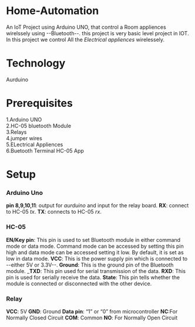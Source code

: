 # Home-Automation
An IoT Project using Arduino UNO, that control a Room appliences wirelssely using --Bluetooth--.
this project is very basic level project in IOT.
In this project we control All the *Electrical appliences* wirelessely.

# Technology
 Aurduino
 
# Prerequisites
  1.Arduino UNO</br>
  2.HC-05 bluetooth Module</br>
  3.Relays</br>
  4.jumper wires</br>
  5.ELectrical Appliences </br>
  6.Buetooth Terminal HC-05 App</br>
  
 # Setup
 ### Arduino Uno
 __pin 8,9,10,11__: output for *aurduino* and input for the relay board.
 __RX__: connect to HC-05 *tx*.
 __TX__: connects to HC-05 *rx*.
 
 ### HC-05
 __EN/Key pin__: This pin is used to set Bluetooth module in either command mode or data mode. Command mode can be accessed by setting this pin high and data mode can be accessed setting it low. By default, it is set as low in data mode.
__VCC__: This is the power supply pin which is connected to --either 5V or 3.3V--.
__Ground__: This is the ground pin of the Bluetooth module.
___TXD__: This pin used for serial transmission of the data.
__RXD__: This pin is used for serially receive the data.
__State__: This pin tells whether the module is connected or disconnected with the other device.

### Relay
 
__VCC__:	5V
__GND__:	Ground
__Data pin__:	“1” or “0” from microcontroller
__NC__:For Normally Closed Circuit
__COM__:	Common
__NO__:	For Normally Open Circuit
 
 
